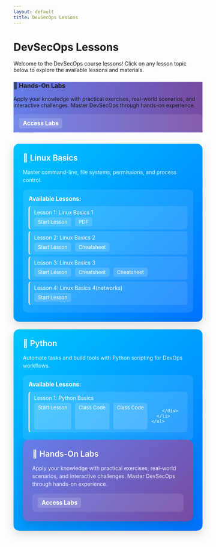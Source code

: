 ```yaml
---
layout: default
title: DevSecOps Lessons
---
```


# DevSecOps Lessons

Welcome to the DevSecOps course lessons! Click on any lesson topic below to explore the available lessons and materials.

<style>
.lesson-container {
    display: grid;
    grid-template-columns: repeat(auto-fit, minmax(300px, 1fr));
    gap: 20px;
    margin: 30px 0;
}
.lesson-card {
    background: linear-gradient(135deg, #00c6ff 0%, #0072ff 100%);
    border-radius: 15px;
    padding: 25px;
    color: white;
    transition: all 0.3s ease;
    box-shadow: 0 8px 25px rgba(0,0,0,0.15);
    position: relative;
    overflow: hidden;
}
.lesson-card:hover {
    transform: translateY(-5px);
    box-shadow: 0 15px 35px rgba(0,0,0,0.2);
}
.lesson-card h3 {
    margin: 0 0 15px 0;
    font-size: 1.5em;
    font-weight: 600;
}
.lesson-card p {
    margin: 0;
    opacity: 0.9;
    line-height: 1.5;
}
.lesson-files {
    background: rgba(255,255,255,0.1);
    border-radius: 10px;
    padding: 15px;
    margin-top: 15px;
    backdrop-filter: blur(10px);
}
.lesson-files h4 {
    margin: 0 0 10px 0;
    font-size: 1.1em;
    color: #fff;
}
.file-list {
    list-style: none;
    padding: 0;
    margin: 0;
}
.file-list li {
    padding: 8px 12px;
    margin: 5px 0;
    background: rgba(255,255,255,0.1);
    border-radius: 6px;
    border-left: 3px solid #fff;
    transition: all 0.2s ease;
}
.file-list li:hover {
    background: rgba(255,255,255,0.2);
    transform: translateX(5px);
}
.file-list a {
    color: white;
    text-decoration: none;
    display: block;
}
.file-list a:hover {
    text-decoration: underline;
}
.lesson-links {
    display: flex;
    gap: 10px;
    margin-top: 5px;
}
.btn-link {
    background: rgba(255,255,255,0.15);
    color: #fff;
    padding: 4px 10px;
    border-radius: 5px;
    text-decoration: none;
    font-size: 0.95em;
    transition: background 0.2s;
}
.btn-link:hover {
    background: rgba(255,255,255,0.3);
    text-decoration: underline;
}
</style>

<div style="background: linear-gradient(90deg, #667eea 0%, #764ba2 100%);">
  <h3>🔬 Hands-On Labs</h3>
  <p>Apply your knowledge with practical exercises, real-world scenarios, and interactive challenges. Master DevSecOps through hands-on experience.</p>
  <div class="lesson-files">
    <a href="../labs/" class="btn-link" style="font-size:1.1em; font-weight:bold;">Access Labs</a>
  </div>
</div>

<div class="lesson-container">

<!-- Linux Basics Card -->
<div class="lesson-card">
  <h3>🐧 Linux Basics</h3>
  <p>Master command-line, file systems, permissions, and process control.</p>
  <div class="lesson-files">
    <h4>Available Lessons:</h4>
    <ul class="file-list">
      <li>
        <span>Lesson 1: Linux Basics 1</span>
        <div class="lesson-links">
          <a href="lessons/Linux-basics/01-linux-basics/index.md" class="btn-link">Start Lesson</a>
          <a href="lessons/Linux-basics/01-linux-basics/lesson1.drawio.pdf" class="btn-link">PDF</a>
        </div>
      </li>
      <li>
        <span>Lesson 2: Linux Basics 2</span>
        <div class="lesson-links">
          <a href="lessons/Linux-basics/02-linux-basics/index.md" class="btn-link">Start Lesson</a>
          <a href="lessons/Linux-basics/02-linux-basics/cheatsheet.md" class="btn-link">Cheatsheet</a>
        </div>
      </li>
      <li>
        <span>Lesson 3: Linux Basics 3</span>
        <div class="lesson-links">
          <a href="lessons/Linux-basics/03-linux-basics/index.md" class="btn-link">Start Lesson</a>
          <a href="lessons/Linux-basics/03-linux-basics/cheatsheet.md" class="btn-link">Cheatsheet</a>
          <a href="lessons/Linux-basics/03-linux-basics/lesson3.drawio.pdf" class="btn-link">Cheatsheet</a>
        </div>
      </li>
      <li>
        <span>Lesson 4: Linux Basics 4(networks)</span>
        <div class="lesson-links">
          <a href="Linux-basics/04-linux-basics/index.md" class="btn-link">Start Lesson</a>
        </div>
      </li>
    </ul>
  </div>
</div>

<!-- Python Card -->
<div class="lesson-card">
  <h3>🐍 Python</h3>
  <p>Automate tasks and build tools with Python scripting for DevOps workflows.</p>
  <div class="lesson-files">
    <h4>Available Lessons:</h4>
    <ul class="file-list">
      <li>
        <span>Lesson 1: Python Basics</span>
        <div class="lesson-links">
          <a href="lessons/Python/05-python-lesson1.py/index.md" class="btn-link">Start Lesson</a>
          <a href="https://github.com/hothaifa96/DevSecOps20/blob/main/lessons/Python/05-python-lesson1.py/class_code.py" class="btn-link">Class Code</a>
          <a href="lessons/Python/05-python-lesson1.py/Python1.pdf" class="btn-link">Class Code</a>

        </div>
      </li>
    </ul>

  </div>
</div>

<!-- Labs Card (Footer) -->
<div class="lesson-card" style="background: linear-gradient(135deg, #667eea 0%, #764ba2 100%);">
  <h3>🔬 Hands-On Labs</h3>
  <p>Apply your knowledge with practical exercises, real-world scenarios, and interactive challenges. Master DevSecOps through hands-on experience.</p>
  <div class="lesson-files">
    <a href="labs/" class="btn-link" style="font-size:1.1em; font-weight:bold;">Access Labs</a>
  </div>
</div>

</div>
